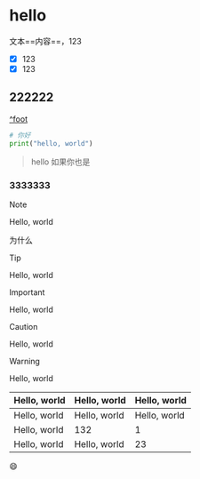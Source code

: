# hello

文本==内容==，123

- [x] 123
- [x] 123

## 222222

[^foot](123)

```python
# 你好
print("hello, world")
```
> hello 如果你也是

### 3333333

> [!NOTE]
>
> Hello, world
>
> 为什么

> [!TIP]
>
> Hello, world

> [!IMPORTANT]
>
> Hello, world

> [!CAUTION]
>
> Hello, world

> [!WARNING]
>
> Hello, world

| Hello, world | Hello, world | Hello, world |
| ------------ | ------------ | ------------ |
| Hello, world | Hello, world | Hello, world |
| Hello, world | 132          | 1            |
| Hello, world | Hello, world | 23           |

:smile:
